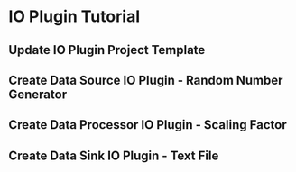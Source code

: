 # IO Plugin Tutorial

## Update IO Plugin Project Template

## Create Data Source IO Plugin - Random Number Generator

## Create Data Processor IO Plugin - Scaling Factor

## Create Data Sink IO Plugin - Text File

